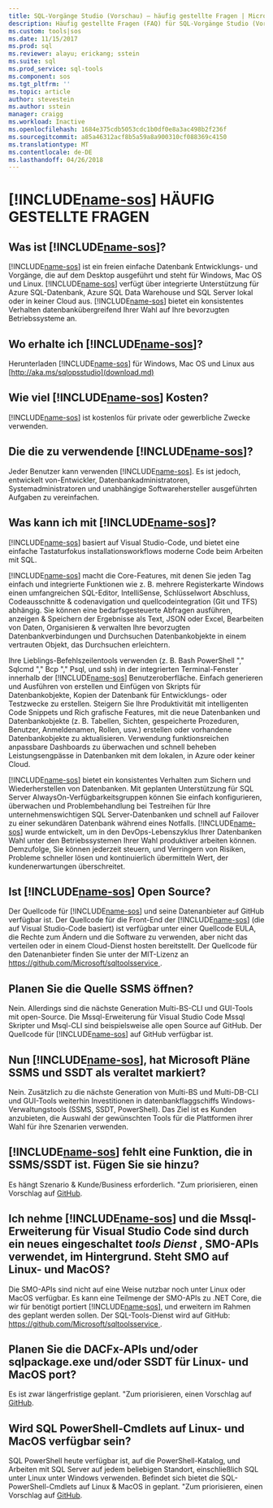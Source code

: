 ```yaml
---
title: SQL-Vorgänge Studio (Vorschau) – häufig gestellte Fragen | Microsoft Docs
description: Häufig gestellte Fragen (FAQ) für SQL-Vorgänge Studio (Vorschau).
ms.custom: tools|sos
ms.date: 11/15/2017
ms.prod: sql
ms.reviewer: alayu; erickang; sstein
ms.suite: sql
ms.prod_service: sql-tools
ms.component: sos
ms.tgt_pltfrm: ''
ms.topic: article
author: stevestein
ms.author: sstein
manager: craigg
ms.workload: Inactive
ms.openlocfilehash: 1684e375cdb5053cdc1b0df0e8a3ac498b2f236f
ms.sourcegitcommit: a85a46312acf8b5a59a8a900310cf088369c4150
ms.translationtype: MT
ms.contentlocale: de-DE
ms.lasthandoff: 04/26/2018
---
```

# <a name="includename-sosincludesname-sosmd-faq"></a>[!INCLUDE[name-sos](../includes/name-sos.md)] HÄUFIG GESTELLTE FRAGEN

## <a name="what-is-includename-sosincludesname-sos-shortmd"></a>Was ist [!INCLUDE[name-sos](../includes/name-sos-short.md)]?

[!INCLUDE[name-sos](../includes/name-sos-short.md)] ist ein freien einfache Datenbank Entwicklungs- und Vorgänge, die auf dem Desktop ausgeführt und steht für Windows, Mac OS und Linux. [!INCLUDE[name-sos](../includes/name-sos-short.md)] verfügt über integrierte Unterstützung für Azure SQL-Datenbank, Azure SQL Data Warehouse und SQL Server lokal oder in keiner Cloud aus. [!INCLUDE[name-sos](../includes/name-sos-short.md)] bietet ein konsistentes Verhalten datenbankübergreifend Ihrer Wahl auf Ihre bevorzugten Betriebssysteme an.

## <a name="where-can-i-get-includename-sosincludesname-sos-shortmd"></a>Wo erhalte ich [!INCLUDE[name-sos](../includes/name-sos-short.md)]?

Herunterladen [!INCLUDE[name-sos](../includes/name-sos-short.md)] für Windows, Mac OS und Linux aus [http://aka.ms/sqlopsstudio](download.md)

## <a name="how-much-does-includename-sosincludesname-sos-shortmd-cost"></a>Wie viel [!INCLUDE[name-sos](../includes/name-sos-short.md)] Kosten?

[!INCLUDE[name-sos](../includes/name-sos-short.md)] ist kostenlos für private oder gewerbliche Zwecke verwenden.

## <a name="who-should-use-includename-sosincludesname-sos-shortmd"></a>Die die zu verwendende [!INCLUDE[name-sos](../includes/name-sos-short.md)]?

Jeder Benutzer kann verwenden [!INCLUDE[name-sos](../includes/name-sos-short.md)]. Es ist jedoch, entwickelt von-Entwickler, Datenbankadministratoren, Systemadministratoren und unabhängige Softwarehersteller ausgeführten Aufgaben zu vereinfachen.


## <a name="what-can-i-do-with-includename-sosincludesname-sos-shortmd"></a>Was kann ich mit [!INCLUDE[name-sos](../includes/name-sos-short.md)]? 

[!INCLUDE[name-sos](../includes/name-sos-short.md)] basiert auf Visual Studio-Code, und bietet eine einfache Tastaturfokus installationsworkflows moderne Code beim Arbeiten mit SQL. 

[!INCLUDE[name-sos](../includes/name-sos-short.md)] macht die Core-Features, mit denen Sie jeden Tag einfach und integrierte Funktionen wie z. B. mehrere Registerkarte Windows einen umfangreichen SQL-Editor, IntelliSense, Schlüsselwort Abschluss, Codeausschnitte & codenavigation und quellcodeintegration (Git und TFS) abhängig. Sie können eine bedarfsgesteuerte Abfragen ausführen, anzeigen & Speichern der Ergebnisse als Text, JSON oder Excel, Bearbeiten von Daten, Organisieren & verwalten Ihre bevorzugten Datenbankverbindungen und Durchsuchen Datenbankobjekte in einem vertrauten Objekt, das Durchsuchen erleichtern.

Ihre Lieblings-Befehlszeilentools verwenden (z. B. Bash PowerShell "," Sqlcmd "," Bcp "," Psql, und ssh) in der integrierten Terminal-Fenster innerhalb der [!INCLUDE[name-sos](../includes/name-sos-short.md)] Benutzeroberfläche. Einfach generieren und Ausführen von erstellen und Einfügen von Skripts für Datenbankobjekte, Kopien der Datenbank für Entwicklungs- oder Testzwecke zu erstellen. Steigern Sie Ihre Produktivität mit intelligenten Code Snippets und Rich grafische Features, mit die neue Datenbanken und Datenbankobjekte (z. B. Tabellen, Sichten, gespeicherte Prozeduren, Benutzer, Anmeldenamen, Rollen, usw.) erstellen oder vorhandene Datenbankobjekte zu aktualisieren. Verwendung funktionsreichen anpassbare Dashboards zu überwachen und schnell beheben Leistungsengpässe in Datenbanken mit dem lokalen, in Azure oder keiner Cloud.

[!INCLUDE[name-sos](../includes/name-sos-short.md)] bietet ein konsistentes Verhalten zum Sichern und Wiederherstellen von Datenbanken. Mit geplanten Unterstützung für SQL Server AlwaysOn-Verfügbarkeitsgruppen können Sie einfach konfigurieren, überwachen und Problembehandlung bei Testreihen für Ihre unternehmenswichtigen SQL Server-Datenbanken und schnell auf Failover zu einer sekundären Datenbank während eines Notfalls.
[!INCLUDE[name-sos](../includes/name-sos-short.md)] wurde entwickelt, um in den DevOps-Lebenszyklus Ihrer Datenbanken Wahl unter den Betriebssystemen Ihrer Wahl produktiver arbeiten können. Demzufolge, Sie können jederzeit steuern, und Verringern von Risiken, Probleme schneller lösen und kontinuierlich übermitteln Wert, der kundenerwartungen überschreitet.


## <a name="is-includename-sosincludesname-sos-shortmd-open-source"></a>Ist [!INCLUDE[name-sos](../includes/name-sos-short.md)] Open Source? 

Der Quellcode für [!INCLUDE[name-sos](../includes/name-sos-short.md)] und seine Datenanbieter auf GitHub verfügbar ist. Der Quellcode für die Front-End der [!INCLUDE[name-sos](../includes/name-sos-short.md)] (die auf Visual Studio-Code basiert) ist verfügbar unter einer Quellcode EULA, die Rechte zum Ändern und die Software zu verwenden, aber nicht das verteilen oder in einem Cloud-Dienst hosten bereitstellt. Der Quellcode für den Datenanbieter finden Sie unter der MIT-Lizenz an [ https://github.com/Microsoft/sqltoolsservice ](https://github.com/Microsoft/sqltoolsservice).

## <a name="do-you-plan-to-open-source-ssms"></a>Planen Sie die Quelle SSMS öffnen?

Nein. Allerdings sind die nächste Generation Multi-BS-CLI und GUI-Tools mit open-Source. Die Mssql-Erweiterung für Visual Studio Code Mssql Skripter und Msql-CLI sind beispielsweise alle open Source auf GitHub. Der Quellcode für [!INCLUDE[name-sos](../includes/name-sos-short.md)] auf GitHub verfügbar ist.


## <a name="now-that-there-is-includename-sosincludesname-sos-shortmd-does-microsoft-plan-to-deprecate-ssms-and-ssdt"></a>Nun [!INCLUDE[name-sos](../includes/name-sos-short.md)], hat Microsoft Pläne SSMS und SSDT als veraltet markiert?

Nein. Zusätzlich zu die nächste Generation von Multi-BS und Multi-DB-CLI und GUI-Tools weiterhin Investitionen in datenbankflaggschiffs Windows-Verwaltungstools (SSMS, SSDT, PowerShell).
Das Ziel ist es Kunden anzubieten, die Auswahl der gewünschten Tools für die Plattformen ihrer Wahl für ihre Szenarien verwenden.


## <a name="includename-sosincludesname-sos-shortmd-is-missing-a-feature-that-is-in-ssmsssdt-will-you-add-it"></a>[!INCLUDE[name-sos](../includes/name-sos-short.md)] fehlt eine Funktion, die in SSMS/SSDT ist. Fügen Sie sie hinzu?
Es hängt Szenario & Kunde/Business erforderlich. "Zum priorisieren, einen Vorschlag auf [GitHub](https://github.com/microsoft/sqlopsstudio/issues).


## <a name="i-understand-includename-sosincludesname-sos-shortmd-and-the-mssql-extension-for-vs-code-are-powered-by-a-new-tools-service-that-uses-smo-apis-under-the-covers-is-smo-available-on-linux-and-macos"></a>Ich nehme [!INCLUDE[name-sos](../includes/name-sos-short.md)] und die Mssql-Erweiterung für Visual Studio Code sind durch ein neues eingeschaltet *tools Dienst* , SMO-APIs verwendet, im Hintergrund. Steht SMO auf Linux- und MacOS?

Die SMO-APIs sind nicht auf eine Weise nutzbar noch unter Linux oder MacOS verfügbar. Es kann eine Teilmenge der SMO-APIs zu .NET Core, die wir für benötigt portiert [!INCLUDE[name-sos](../includes/name-sos-short.md)], und erweitern im Rahmen des geplant werden sollen.
Der SQL-Tools-Dienst wird auf GitHub: [ https://github.com/Microsoft/sqltoolsservice ](https://github.com/Microsoft/sqltoolsservice).


## <a name="do-you-plan-to-port-the-dacfx-apis-andor-sqlpackageexe-andor-ssdt-to-linux-and-macos"></a>Planen Sie die DACFx-APIs und/oder sqlpackage.exe und/oder SSDT für Linux- und MacOS port?

Es ist zwar längerfristige geplant. "Zum priorisieren, einen Vorschlag auf [GitHub](https://github.com/microsoft/sqlopsstudio/issues).


## <a name="will-sql-powershell-cmdlets-be-available-on-linux-and-macos"></a>Wird SQL PowerShell-Cmdlets auf Linux- und MacOS verfügbar sein?

SQL PowerShell heute verfügbar ist, auf die PowerShell-Katalog, und Arbeiten mit SQL Server auf jedem beliebigen Standort, einschließlich SQL unter Linux unter Windows verwenden. Befindet sich bietet die SQL-PowerShell-Cmdlets auf Linux & MacOS in geplant. "Zum priorisieren, einen Vorschlag auf [GitHub](https://github.com/microsoft/sqlopsstudio/issues).

